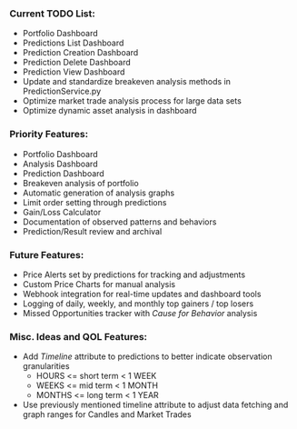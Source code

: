 ### Current TODO List:
- Portfolio Dashboard
- Predictions List Dashboard
- Prediction Creation Dashboard
- Prediction Delete Dashboard
- Prediction View Dashboard
- Update and standardize breakeven analysis methods in PredictionService.py
- Optimize market trade analysis process for large data sets
- Optimize dynamic asset analysis in dashboard

### Priority Features:
- Portfolio Dashboard
- Analysis Dashboard
- Prediction Dashboard
- Breakeven analysis of portfolio
- Automatic generation of analysis graphs
- Limit order setting through predictions
- Gain/Loss Calculator
- Documentation of observed patterns and behaviors
- Prediction/Result review and archival

### Future Features:
- Price Alerts set by predictions for tracking and adjustments
- Custom Price Charts for manual analysis
- Webhook integration for real-time updates and dashboard tools
- Logging of daily, weekly, and monthly top gainers / top losers
- Missed Opportunities tracker with *Cause for Behavior* analysis

### Misc. Ideas and QOL Features:
- Add *Timeline* attribute to predictions to better indicate observation granularities
    - HOURS <= short term < 1 WEEK
    - WEEKS <= mid term < 1 MONTH
    - MONTHS <= long term < 1 YEAR
- Use previously mentioned timeline attribute to adjust data fetching and graph ranges for Candles and Market Trades